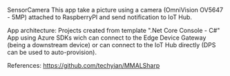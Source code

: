 SensorCamera
This app take a picture using a camera (OmniVision OV5647 - 5MP) attached to RaspberryPI and send notification to IoT Hub.


App architecture:
Projects created from template ".Net Core Console - C#"
App using Azure SDKs wich can connect to the Edge Device Gateway (being a downstream device) or can connect to the IoT Hub directly (DPS can be used to auto-provision).

References:
https://github.com/techyian/MMALSharp